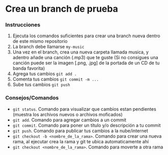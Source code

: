 # Crea un branch de prueba

### Instrucciones

1. Ejecuta los comandos suficientes para crear una branch nueva dentro de este mismo repositorio
2. La branch debe llamarse `my-music`
3. Una vez en el branch, crea una nueva carpeta llamada musica, y adentro añade una canción (.mp3) que te guste (Si no consigues una canción puede ser la imagen [.png, .jpg] de la portada de un CD de tu banda favorita)
4. Agrega tus cambios `git add .`
5. Comenta tus cambios `git commit -m ...`
6. Sube tus cambios `git push`

### Consejos/Comandos

- `git status`. Comando para visualizar que cambios estan pendientes (muestra los archivos nuevos o archivos moficados)
- `git add`. Comando para agregar cambios a un commit
- `git commit`. Comando para poner un título y/o descripción a tu commit
- `git push`. Comando para publicar tus cambios a la nube/internet
- `git checkout -b <nombre_de_la_rama>`. Comando para crear una nueva rama, al ejecutar crea la rama y git te ubica automaticamente ahí
- `git checkout <nombre_de_la_rama>`. Comando para moverte a otra rama
